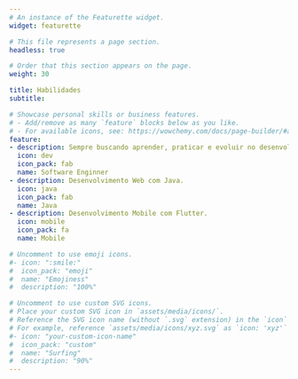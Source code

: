 ```yaml
---
# An instance of the Featurette widget.
widget: featurette

# This file represents a page section.
headless: true

# Order that this section appears on the page.
weight: 30

title: Habilidades
subtitle:

# Showcase personal skills or business features.
# - Add/remove as many `feature` blocks below as you like.
# - For available icons, see: https://wowchemy.com/docs/page-builder/#androidicons
feature:
- description: Sempre buscando aprender, praticar e evoluir no desenvolvimento de software. 
  icon: dev
  icon_pack: fab
  name: Software Enginner
- description: Desenvolvimento Web com Java.
  icon: java
  icon_pack: fab
  name: Java
- description: Desenvolvimento Mobile com Flutter.
  icon: mobile
  icon_pack: fa
  name: Mobile

# Uncomment to use emoji icons.
#- icon: ":smile:"
#  icon_pack: "emoji"
#  name: "Emojiness"
#  description: "100%"  

# Uncomment to use custom SVG icons.
# Place your custom SVG icon in `assets/media/icons/`.
# Reference the SVG icon name (without `.svg` extension) in the `icon` field.
# For example, reference `assets/media/icons/xyz.svg` as `icon: 'xyz'`
#- icon: "your-custom-icon-name"
#  icon_pack: "custom"
#  name: "Surfing"
#  description: "90%"
---
```

